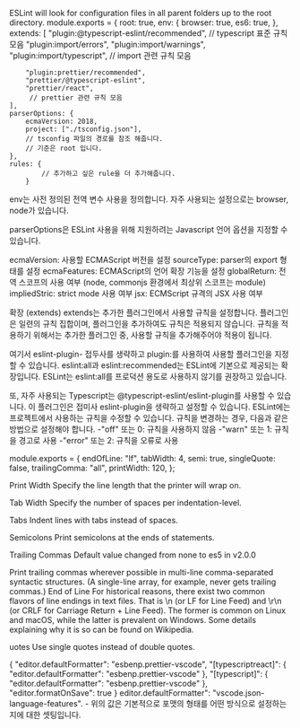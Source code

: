 ESLint will look for configuration files in all parent folders up to the root directory.
module.exports = {
    root: true,
    env: {
        browser: true,
        es6: true,
    },
    extends: [
        "plugin:@typescript-eslint/recommended",
         // typescript 표준 규칙 모음
        "plugin:import/errors",
        "plugin:import/warnings",
        "plugin:import/typescript",
        // import 관련 규칙 모음

        "plugin:prettier/recommended",
        "prettier/@typescript-eslint",
        "prettier/react",
         // prettier 관련 규칙 모음
    ],
    parserOptions: {
        ecmaVersion: 2018,
        project: ["./tsconfig.json"],
        // tsconfig 파일의 경로를 참조 해줍니다. 
        // 기준은 root 입니다.
    },
    rules: {
            // 추가하고 싶은 rule을 더 추가해줍니다.
        }
env는 사전 정의된 전역 변수 사용을 정의합니다.
자주 사용되는 설정으로는 browser, node가 있습니다.

parserOptions은 ESLint 사용을 위해 지원하려는 Javascript 언어 옵션을 지정할 수 있습니다.

ecmaVersion: 사용할 ECMAScript 버전을 설정
sourceType: parser의 export 형태를 설정
ecmaFeatures: ECMAScript의 언어 확장 기능을 설정
globalReturn: 전역 스코프의 사용 여부 (node, commonjs 환경에서 최상위 스코프는 module)
impliedStric: strict mode 사용 여부
jsx: ECMScript 규격의 JSX 사용 여부


확장 (extends)
extends는 추가한 플러그인에서 사용할 규칙을 설정합니다.
플러그인은 일련의 규칙 집합이며, 플러그인을 추가하여도 규칙은 적용되지 않습니다.
규칙을 적용하기 위해서는 추가한 플러그인 중, 사용할 규칙을 추가해주어야 적용이 됩니다.


여기서 eslint-plugin- 접두사를 생략하고 plugin:를 사용하여 사용할 플러그인을 지정할 수 있습니다. eslint:all과 eslint:recommended는 ESLint에 기본으로 제공되는 확장입니다. ESLint는 eslint:all를 프로덕션 용도로 사용하지 않기를 권장하고 있습니다.

또, 자주 사용되는 Typescript는 @typescript-eslint/eslint-plugin를 사용할 수 있습니다. 이 플러그인은 접미사 eslint-plugin을 생략하고 설정할 수 있습니다.
ESLint에는 프로젝트에서 사용하는 규칙을 수정할 수 있습니다. 규칙을 변경하는 경우, 다음과 같은 방법으로 설정해야 합니다.
-"off" 또는 0: 규칙을 사용하지 않음
-"warn" 또는 1: 규칙을 경고로 사용
-"error" 또는 2: 규칙을 오류로 사용

module.exports = {
    endOfLine: "lf",
    tabWidth: 4,
    semi: true,
    singleQuote: false,
    trailingComma: "all",
    printWidth: 120,
};


Print Width
Specify the line length that the printer will wrap on.


Tab Width
Specify the number of spaces per indentation-level.

Tabs
Indent lines with tabs instead of spaces.

Semicolons
Print semicolons at the ends of statements.


Trailing Commas
Default value changed from none to es5 in v2.0.0

Print trailing commas wherever possible in multi-line comma-separated syntactic structures. (A single-line array, for example, never gets trailing commas.)
End of Line
For historical reasons, there exist two common flavors of line endings in text files. That is \n (or LF for Line Feed) and \r\n (or CRLF for Carriage Return + Line Feed). The former is common on Linux and macOS, while the latter is prevalent on Windows. Some details explaining why it is so can be found on Wikipedia.


uotes
Use single quotes instead of double quotes.


{
    "editor.defaultFormatter": "esbenp.prettier-vscode",
    "[typescriptreact]": {
        "editor.defaultFormatter": "esbenp.prettier-vscode"
    },
    "[typescript]": {
        "editor.defaultFormatter": "esbenp.prettier-vscode"
    },
    "editor.formatOnSave": true
}
editor.defaultFormatter": "vscode.json-language-features". - 위의 값은 기본적으로 포맷의 형태를 어떤 방식으로 설정하는지에 대한 셋팅입니다.
